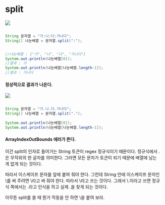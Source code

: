 # split

<img src="https://user-images.githubusercontent.com/38831314/111597613-b0fb1a80-8811-11eb-97c4-95811eacceb7.png">

```java

String 문자열 = "가:나:다:가나다";
String[] 나눈배열 = 문자열.split(":");


//나눈배열 : {"가", "나", "다", "가나다"}
System.out.println(나눈배열[0]);
//결과 : 가
System.out.println(나눈배열[나눈배열.length-1]);
//결과 : 가나다

```

#### 정상적으로 결과가 나온다.

<img src="https://user-images.githubusercontent.com/38831314/111597914-0505ff00-8812-11eb-9f9b-f5fe1a6b4036.png">

```java

String 문자열 = "가.나.다.가나다";
String[] 나눈배열 = 문자열.split(".");
		
System.out.println(나눈배열[0]);
System.out.println(나눈배열[나눈배열.length-1]);

```

#### ArrayIndexOutBounds 에러가 뜬다.


이건 split의 인자로 들어가는 String 토큰이 regex 정규식이기 때문이다. 
정규식에서 .은 무작위의 한 글자를 의미한다. 그러면 모든 문자가 토큰이 되기 때문에 배열에 남는 게 없게 되는 것이다.

따라서 이스케이프 문자를 앞에 붙여 줘야 한다. 그런데 String 안에 이스케이프 문자인 \를 써 주려면 \\라고 써 줘야 한다. 
따라서 \\라고 쓰는 것이다. 그래서 \\.이라고 쓰면 정규식 쪽에서는 \.라고 인식을 하고 실제 .을 찾게 되는 것이다.

아무튼 split를 쓸 때 뭔가 작동을 안 하면 \\을 붙여 보라.
